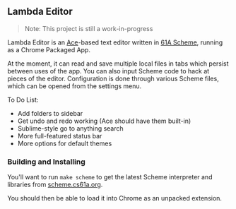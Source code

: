 ## Lambda Editor

> Note: This project is still a work-in-progress

Lambda Editor is an [Ace][]-based text editor written in [61A Scheme][], running
as a Chrome Packaged App.

  [Ace]: https://ace.c9.io
  [61A Scheme]: http://su16.cs61a.org/proj/scheme/scheme-spec.html

At the moment, it can read and save multiple local files in tabs which persist
between uses of the app. You can also input Scheme code to hack at pieces of the
editor. Configuration is done through various Scheme files, which can be opened
from the settings menu.

To Do List:

- Add folders to sidebar
- Get undo and redo working (Ace should have them built-in)
- Sublime-style go to anything search
- More full-featured status bar
- More options for default themes

### Building and Installing

You'll want to run `make scheme` to get the latest Scheme interpreter and
libraries from [scheme.cs61a.org](http://scheme.cs61a.org).

You should then be able to load it into Chrome as an unpacked extension.
